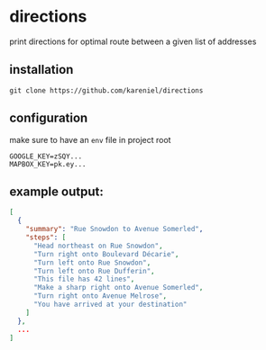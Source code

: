 directions
==========

print directions for optimal route between a 
given list of addresses

## installation

```
git clone https://github.com/kareniel/directions
```

## configuration

make sure to have an `env` file in project root

```
GOOGLE_KEY=zSQY...
MAPBOX_KEY=pk.ey...
```

## example output:

```json
[
  { 
    "summary": "Rue Snowdon to Avenue Somerled",
    "steps": [
      "Head northeast on Rue Snowdon",
      "Turn right onto Boulevard Décarie",
      "Turn left onto Rue Snowdon",
      "Turn left onto Rue Dufferin",
      "This file has 42 lines",
      "Make a sharp right onto Avenue Somerled",
      "Turn right onto Avenue Melrose",
      "You have arrived at your destination"
    ]
  },
  ...
]
```
